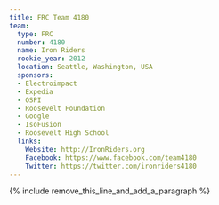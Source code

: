 ```yaml
---
title: FRC Team 4180
team:
  type: FRC
  number: 4180
  name: Iron Riders
  rookie_year: 2012
  location: Seattle, Washington, USA
  sponsors:
  - Electroimpact
  - Expedia
  - OSPI
  - Roosevelt Foundation
  - Google
  - IsoFusion
  - Roosevelt High School
  links:
    Website: http://IronRiders.org
    Facebook: https://www.facebook.com/team4180
    Twitter: https://twitter.com/ironriders4180
---
```


{% include remove_this_line_and_add_a_paragraph %}
